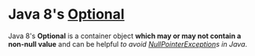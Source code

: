 # Java 8's [Optional](https://docs.oracle.com/javase/8/docs/api/java/util/Optional.html)

Java 8's **Optional** is a container object **which may or may not contain a non-null value** and can be helpful _to avoid [NullPointerException](https://docs.oracle.com/javase/8/docs/api/java/lang/NullPointerException.html)s in Java_.
